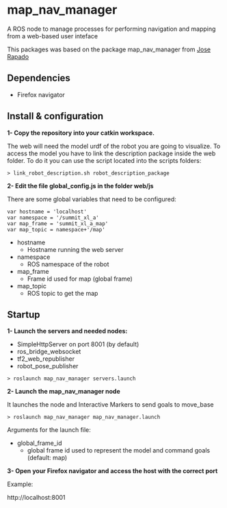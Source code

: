 # map_nav_manager

A ROS node to manage processes for performing navigation and mapping from a web-based user inteface

This packages was based on the package map_nav_manager from [Jose Rapado](https://github.com/JoseRobotnik/map_nav_manager.git)


## Dependencies

* Firefox navigator 

## Install & configuration


**1- Copy the repository into your catkin workspace.**

The web will need the model urdf of the robot you are going to visualize. To access the model you have to link the description package inside the web folder. To do it you can use the script located into the scripts folders:

```
> link_robot_description.sh robot_description_package
```

**2- Edit the file global_config.js in the folder web/js**

There are some global variables that need to be configured:

```
var hostname = 'localhost'
var namespace = '/summit_xl_a'
var map_frame = 'summit_xl_a_map'
var map_topic = namespace+'/map'
```

* hostname
  * Hostname running the web server
* namespace
  * ROS namespace of the robot
* map_frame
  * Frame id used for map (global frame)
* map_topic
  * ROS topic to get the map

## Startup


**1- Launch the servers and needed nodes:**

* SimpleHttpServer on port 8001 (by default)
* ros_bridge_websocket
* tf2_web_republisher
* robot_pose_publisher

```
> roslaunch map_nav_manager servers.launch 
```


**2- Launch the map_nav_manager node**

It launches the node and Interactive Markers to send goals to move_base

```
> roslaunch map_nav_manager map_nav_manager.launch
```

Arguments for the launch file:

* global_frame_id
  * global frame id used to represent the model and command goals (default: map)


**3- Open your Firefox navigator and access the host with the correct port**

Example:

http://localhost:8001


